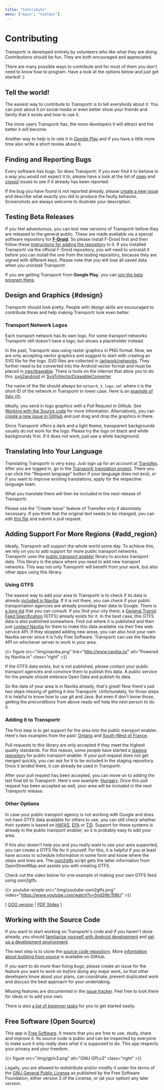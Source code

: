 ```yaml
---
title: "Contribute"
menu: ["main", "toolbar"]
---
```


# Contributing

Transportr is developed entirely by volunteers who like what they are doing.
Contributions should be fun.
They are both encouraged and appreciated.

There are many possible ways to contribute
and for most of them you don't need to know how to program.
Have a look at the options below and just get started! :)

## Tell the world!

The easiest way to contribute to Transportr is to tell everybody about it.
You can post about it on social media
or even better show your friends and family that it exists
and how to use it.

The more users Transportr has,
the more developers it will attract
and the better it will become.

Another way to help is to rate it in
[Google Play](https://play.google.com/store/apps/details?id=de.grobox.liberario&utm_source=website)
and if you have a little more time also write a short review about it.

## Finding and Reporting Bugs

Every software has bugs.
So does Transportr.
If you ever find it to behave in a way you would not expect it to,
please have a look at the list of [open](https://github.com/grote/Transportr/issues)
and [closed](https://github.com/grote/Transportr/issues?q=is%3Aissue+is%3Aclosed) issues
to see if it already has been reported.

If the bug you have found is not reported already,
please [create a new issue](https://github.com/grote/Transportr/issues/new)
and describe what exactly you did to produce the faulty behavior.
Screenshots are always welcome to illustrate your description.

## Testing Beta Releases

If you feel adventurous,
you can test new versions of Transportr before they are released to the general public.
These are made available via a special software repository for **[F-Droid](https://f-droid.org/)**.
So please install F-Droid first
and then follow these [instructions for adding the repository](http://grobox.de/fdroid/) to it.
If you installed Transportr via the official F-Droid repository,
you will need to uninstall it
before you can install the one from the testing repository,
because they are signed with different keys.
Please note that you will lose all saved data when you uninstall Transportr.

If you are getting Transportr from **Google Play**,
you can [join the beta program there](https://play.google.com/apps/testing/de.grobox.liberario).

## Design and Graphics {#design}

Transportr should look pretty.
People with design skills are encouraged to contribute those
and help making Transportr look even better.

### Transport Network Logos

Each transport network has its own logo.
For some transport networks Transportr still doesn't have a logo,
but shows a placeholder instead.

In the past, Transportr was using raster graphics in PNG format.
Now, we are only accepting vector graphics
and suggest to start with creating an SVG file for the logo.
SVG files are collected in [/artwork/networks](https://github.com/grote/Transportr/tree/master/artwork/networks).
They further need to be converted into the Android vector format
and must be placed in [/res/drawable](https://github.com/grote/Transportr/tree/master/app/src/main/res/drawable).
There is tools on the internet that allow you to do this:
[svg2android](https://inloop.github.io/svg2android/) or
[SvgToVectorDrawableConverter](https://a-student.github.io/SvgToVectorDrawableConverter.Web/)

The name of the file should always be `network_X_logo.xml`
where `X` is the short ID of the network in Transportr in lower case.
Here is an [example of Italy (it)](https://github.com/grote/Transportr/blob/98a16af1d83e58c0801de08ad58e5b7f166b2902/app/src/main/res/drawable/network_it_logo.xml).

Ideally, you send in logo graphics with a Pull Request in Github.
See [Working with the Source code](#sourcecode) for more information.
Alternatively, you can [create a new issue in GitHub](https://github.com/grote/Transportr/issues/new)
and just drag and drop the graphics in there.

Since Transportr offers a dark and a light theme,
transparent backgrounds usually do not work for the logo.
Please try the logo on black and white backgrounds first.
If it does not work, just use a white background.

## Translating Into Your Language

Translating Transportr is very easy.
Just sign up for an account at [Transifex](https://www.transifex.com).
After you are logged in,
go to the [Transportr translation project](https://www.transifex.com/projects/p/transportr/).
There you can click the "Request language" button if your language does not exist,
or if you want to improve existing translations, apply for the respective language team.

What you translate there will then be included in the next release of Transportr.

Please use the "Create Issue" feature of Transifex only if absolutely necessary.
If you think that the original text needs to be changed,
you can edit [this file](https://github.com/grote/Transportr/blob/master/res/values/strings.xml)
and submit a pull request.

## Adding Support For More Regions {#add_region}

Ideally, Transportr will support the whole world some day.
To achieve this, we rely on you to add support for more public transport networks.
Transportr uses the [public transport enabler](https://github.com/schildbach/public-transport-enabler/) library
to access transport data.
This library is the place where you need to add new transport networks.
This way not only Transportr will benefit from your work,
but also other apps using this library.

### Using GTFS

The easiest way to add your area to Transportr
is to check if its data is already [included in Navitia](https://navitia.opendatasoft.com/explore/).
If it is not there,
you can check if your public transportation agencies are already providing their data to Google.
There is [a long list](https://code.google.com/archive/p/googletransitdatafeed/wikis/PublicFeeds.wiki)
that you can consult.
If you find your city there,
a [General Transit Feed Specification](https://en.wikipedia.org/wiki/General_Transit_Feed_Specification) (GTFS)
already exists for it.
In the best case, this GTFS data is also published somewhere.
Find out where it is published
and then just [contact Navitia](https://groups.google.com/forum/#!forum/navitia)
for them to make this data available via their free web service API.
If they stopped adding new areas,
you can also host your own Navitia server since it is fully Free Software.
Transportr can use the Navitia API on whichever server to work in your area.

{{< figure
    src="/img/navitia.png"
    link="http://www.navitia.io/"
    alt="Powered by Navitia.io"
    class="right" >}}

If the GTFS data exists, but is not published,
please contact your public transport agencies
and convince them to publish this data.
A public service for the people should embrace Open Data and publish its data.

So the data of your area is in Navitia already, that's great!
Now there's just two steps missing of getting it into Transportr.
Unfortunately, for those steps it is helpful to know how to use git and Java.
But even if don't know those, getting the preconditions from above ready
will help the next person to do it.

### Adding it to Transportr

The first step is to get support for the area into the public transport enabler.
Here's two examples from the past:
[Ontario](https://github.com/schildbach/public-transport-enabler/pull/70/files)
and [South-West of France](https://github.com/schildbach/public-transport-enabler/pull/55/files).

Pull requests to this library are only accepted if they meet the highest quality standards.
For this reason, some people have started a [staging repository](https://gitlab.com/opentransitmap/public-transport-enabler)
for public transport enabler.
If your pull request does not get merged quickly,
you can ask for it to be included in the staging repository.
Once it landed there, it can already be used in Transportr.

After your pull request has been accepted,
you can move on to adding the last final bit to Transportr.
Here's one example:
[Hungary](https://github.com/grote/Transportr/pull/451/files).
Once this pull request has been accepted as well,
your area will be included in the next Transportr release.

### Other Options

In case your public transport agency is not working with Google
and does not have GTFS data available for others to use,
you can still check whether their system is based on
[HAFAS](http://www.hacon.de/hafas-en),
[EFA](http://efa.de) or
[TSI](http://www.tsinw.com).
Support for these systems is already in the public transport enabler,
so it is probably easy to add your area.

If this also doesn't help you
and you really want to see your area supported,
you can create a GTFS file for it yourself.
For this, it is helpful if you at least have access to schedule information in some form
and know where the stops and lines are.
The [osm2gtfs](https://github.com/grote/osm2gtfs) script
gets the latter information from OpenStreetMap
and assists you with creating GTFS.

Check out the video below for one example of making your own GTFS feed using osm2gtfs.

{{< youtube-simple src="/img/youtube-osm2gtfs.png" video="https://www.youtube.com/watch?v=5nd3WcTt8IU" >}}

\[
  [OGG version](http://hemingway.softwarelivre.org/fisl17/41a/sala41a-high-201607141158.ogv) |
  [PDF Slides](/pdf/FISL17-Transportr.pdf)
\]

## Working with the Source Code

If you want to start working on Transportr's code
and if you haven't done already,
you should [familiarize yourself with Android development](https://developer.android.com/training/basics/firstapp/index.html)
and [set up a development environment](https://developer.android.com/sdk/index.html).

The next step is to clone the [source code repository](https://github.com/grote/Transportr).
More [information about building from source](https://github.com/grote/Transportr#building-from-source)
is available on GitHub.

If you want to do more than fixing bugs,
please create an issue for the feature you want to work on _before_ doing any major work,
so that other developers know about your plans, can coordinate, prevent duplicated work
and discuss the best approach for your undertaking.

Missing features are documented in the [issue tracker](https://github.com/grote/Transportr/labels/enhancement%20%F0%9F%8F%97%EF%B8%8F).
Feel free to look there for ideas or to add your own.

There is also [a list of beginner tasks](https://github.com/grote/Transportr/labels/beginner%20job%20%F0%9F%94%B0)
for you to get started easily.

## Free Software (Open Source)

This app is [Free Software](https://fsfe.org/freesoftware).
It means that you are free to use, study, share and improve it.
Its source code is public and can be inspected by everyone to make sure it only really does what it is supposed to do.
This app respects your privacy and your freedom.

{{< figure
    src="/img/gplv3.png"
    alt="GNU GPLv3"
    class="right" >}}

Legally, you are allowed to redistribute and/or modify it under the terms of the
[GNU General Public License](https://www.gnu.org/licenses/gpl.html) as
published by the Free Software Foundation,
either version 3 of the License, or (at your option) any later version.
